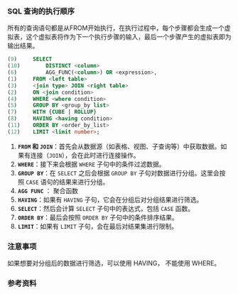 ### SQL 查询的执行顺序

所有的查询语句都是从FROM开始执行，在执行过程中，每个步骤都会生成一个虚拟表，这个虚拟表将作为下一个执行步骤的输入，最后一个步骤产生的虚拟表即为输出结果。

```sql
(9) 	SELECT
(10) 		DISTINCT <column>
(6) 		AGG_FUNC(<column>) OR <expression>,
(1) 	FROM <left table>
(3) 	<join type> JOIN <right table> 
(2) 	ON <join condition>
(4) 	WHERE <where condition>
(5) 	GROUP BY <group_by list>
(7) 	WITH {CUBE | ROLLUP}
(8) 	HAVING <having condition>
(11) 	ORDER BY <order_by_list>
(12) 	LIMIT <limit number>;
```



1. **`FROM` 和 `JOIN`**：首先会从数据源（如表格、视图、子查询等）中获取数据。如果有连接（`JOIN`），会在此时进行连接操作。
2. **`WHERE`**：接下来会根据 `WHERE` 子句中的条件过滤数据。
3. **`GROUP BY`**：在 `SELECT` 之后会根据 `GROUP BY` 子句对数据进行分组。这里会按照 `CASE` 语句的结果来进行分组。
4. **`AGG FUNC`** ： 聚合函数
5. **`HAVING`**：如果有 `HAVING` 子句，它会在分组后对分组结果进行筛选。
6. **`SELECT`**：然后会计算 `SELECT` 子句中的表达式，包括 `CASE` 函数。
7. **`ORDER BY`**：最后会按照 `ORDER BY` 子句中的条件排序结果。
8. **`LIMIT`**：如果有 `LIMIT` 子句，会在最后对结果集进行限制。









### 注意事项

如果想要对分组后的数据进行筛选，可以使用 HAVING， 不能使用 WHERE。











### 参考资料